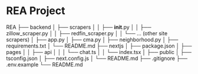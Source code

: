 # REA Project
REA
├── backend
│   ├── scrapers
│   │   ├── __init__.py
│   │   ├── zillow_scraper.py
│   │   ├── redfin_scraper.py
│   │   └── ... (other site scrapers)
│   ├── app.py
│   ├── cma.py
│   ├── neighborhood.py
│   ├── requirements.txt
│   └── README.md
├── nextjs
│   ├── package.json
│   ├── pages
│   │   ├── api
│   │   │   └── chat.ts
│   │   └── index.tsx
│   ├── public
│   ├── tsconfig.json
│   ├── next.config.js
│   └── README.md
├── .gitignore
├── .env.example
└── README.md
